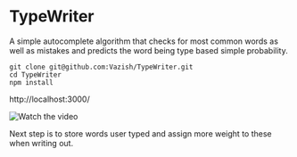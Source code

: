 # TypeWriter
A simple autocomplete algorithm that checks for most common words as well as mistakes and predicts the word being type based simple probability.

    git clone git@github.com:Vazish/TypeWriter.git
    cd TypeWriter
    npm install
http://localhost:3000/

![Watch the video](https://thumbs.gfycat.com/AdventurousFaithfulHawaiianmonkseal-size_restricted.gif)

Next step is to store words user typed and assign more weight to these when writing out.
